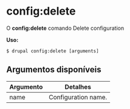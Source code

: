 # config:delete
O **config:delete** comando Delete configuration

**Uso:**
```
$ drupal config:delete [arguments] 
```

## Argumentos disponíveis
Argumento | Detalhes
---------|-------------
name | Configuration name.
